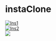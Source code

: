 # instaClone
<a href="https://imgbb.com/"><img src="https://i.ibb.co/HnT8TR5/Ins1.png" alt="Ins1" border="0"></a>
<br>
<a href="https://imgbb.com/"><img src="https://i.ibb.co/wRgwZ2x/Ins2.png" alt="Ins2" border="0"></a>
<br>
<a href='https://www.linkpicture.com/view.php?img=LPic64744a093d334339692211'><img src='https://www.linkpicture.com/q/ins3.png' type='image'></a>
